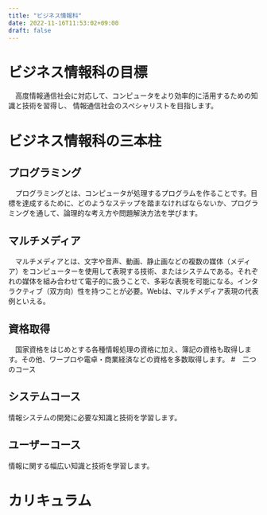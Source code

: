 ```yaml
---
title: "ビジネス情報科"
date: 2022-11-16T11:53:02+09:00
draft: false
---
```


# ビジネス情報科の目標
　高度情報通信社会に対応して、コンピュータをより効率的に活用するための知識と技術を習得し、 情報通信社会のスペシャリストを目指します。
# ビジネス情報科の三本柱
## プログラミング
　プログラミングとは、コンピュータが処理するプログラムを作ることです。目標を達成するために、どのようなステップを踏まなければならないか、プログラミングを通して、論理的な考え方や問題解決方法を学びます。
## マルチメディア
　マルチメディアとは、文字や音声、動画、静止画などの複数の媒体（メディア）をコンピューターを使用して表現する技術、またはシステムである。それぞれの媒体を組み合わせて電子的に扱うことで、多彩な表現を可能になる。インタラクティブ（双方向）性を持つことが必要。Webは、マルチメディア表現の代表例といえる。
## 資格取得
　国家資格をはじめとする各種情報処理の資格に加え、簿記の資格も取得します。その他、ワープロや電卓・商業経済などの資格を多数取得します。
#　二つのコース
## システムコース
情報システムの開発に必要な知識と技術を学習します。
## ユーザーコース
情報に関する幅広い知識と技術を学習します。
# カリキュラム

